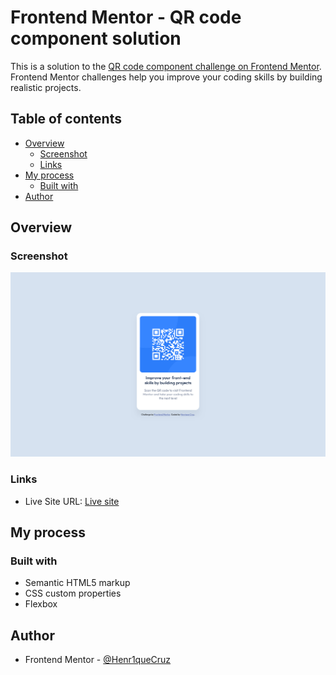 # Frontend Mentor - QR code component solution

This is a solution to the [QR code component challenge on Frontend Mentor](https://www.frontendmentor.io/challenges/qr-code-component-iux_sIO_H). Frontend Mentor challenges help you improve your coding skills by building realistic projects.

## Table of contents

- [Overview](#overview)
  - [Screenshot](#screenshot)
  - [Links](#links)
- [My process](#my-process)
  - [Built with](#built-with)
- [Author](#author)

## Overview

### Screenshot

![](./screenshot.png)

### Links

- Live Site URL: [Live site](https://henr1quecruz.github.io/qr-code-component/)

## My process

### Built with

- Semantic HTML5 markup
- CSS custom properties
- Flexbox

## Author

- Frontend Mentor - [@Henr1queCruz](https://www.frontendmentor.io/profile/Henr1queCruz)
